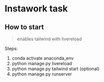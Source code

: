 # Instawork task 

## How to start 
> enables tailwind with livereload

Steps: 
1. conda activate anaconda_env
2. python manage.py livereload
3. python manage.py tailwind start (optional)
4. python manage.py runserver
